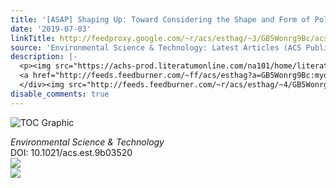 ```yaml
---
title: '[ASAP] Shaping Up: Toward Considering the Shape and Form of Pollutants'
date: '2019-07-03'
linkTitle: http://feedproxy.google.com/~r/acs/esthag/~3/GB5Wonrg9Bc/acs.est.9b03520
source: 'Environmental Science & Technology: Latest Articles (ACS Publications)'
description: |-
  <p><img src="https://achs-prod.literatumonline.com/na101/home/literatum/publisher/achs/journals/content/esthag/0/esthag.ahead-of-print/acs.est.9b03520/20190702/images/medium/es-2019-03520x_0002.gif" alt="TOC Graphic"/></p><div><cite>Environmental Science & Technology</cite></div><div>DOI: 10.1021/acs.est.9b03520</div><div class="feedflare">
  <a href="http://feeds.feedburner.com/~ff/acs/esthag?a=GB5Wonrg9Bc:myo3zFeYaUo:yIl2AUoC8zA"><img src="http://feeds.feedburner.com/~ff/acs/esthag?d=yIl2AUoC8zA" border="0"></img></a>
  </div><img src="http://feeds.feedburner.com/~r/acs/esthag/~4/GB5Wonrg9Bc" ...
disable_comments: true
---
```

<p><img src="https://achs-prod.literatumonline.com/na101/home/literatum/publisher/achs/journals/content/esthag/0/esthag.ahead-of-print/acs.est.9b03520/20190702/images/medium/es-2019-03520x_0002.gif" alt="TOC Graphic"/></p><div><cite>Environmental Science & Technology</cite></div><div>DOI: 10.1021/acs.est.9b03520</div><div class="feedflare">
<a href="http://feeds.feedburner.com/~ff/acs/esthag?a=GB5Wonrg9Bc:myo3zFeYaUo:yIl2AUoC8zA"><img src="http://feeds.feedburner.com/~ff/acs/esthag?d=yIl2AUoC8zA" border="0"></img></a>
</div><img src="http://feeds.feedburner.com/~r/acs/esthag/~4/GB5Wonrg9Bc" ...